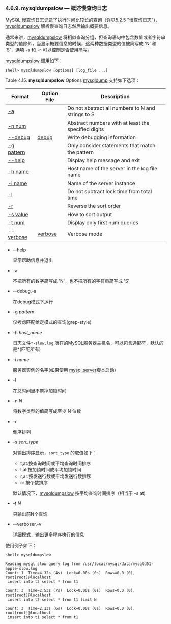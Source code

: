 ### 4.6.9. mysqldumpslow — 概述慢查询日志

MySQL 慢查询日志记录了执行时间比较长的查询（详见[5.2.5 "慢查询日志"][05.02.05])，[mysqldumpslow](#) 解析慢查询日志然后输出概要信息。


通常来讲，[mysqldumpslow](#) 将相似查询分组，但查询语句中包含数值或者字符串类型的值除外，当显示概要信息的时候，这两种数据类型的值被简写成 'N' 和 'S'，选项 `-a` 和 `-n` 可以控制是否使用简写。

[mysqldumpslow](#) 调用如下：

```shell
shell> mysqldumpslow [options] [log_file ...]
```

Table 4.15. **mysqldumpslow** Options
[mysqldump](#) 支持如下选项：

<table summary="mysqldumpslow Options" border="0">
    <thead>
        <tr>
            <th scope="col">
                Format
            </th>
            <th scope="col">
                Option File
            </th>
            <th scope="col">
                Description
            </th>
        </tr>
    </thead>
    <tbody>
        <tr>
            <td scope="row">
                <a href="javascript:void(0)">
                    -a
                </a>
            </td>
            <td>
                &nbsp;
            </td>
            <td>
                Do not abstract all numbers to N and strings to S
            </td>
        </tr>
        <tr>
            <td scope="row">
                <a href="javascript:void(0)">
                    -n num
                </a>
            </td>
            <td>
                &nbsp;
            </td>
            <td>
                Abstract numbers with at least the specified digits
            </td>
        </tr>
        <tr>
            <td scope="row">
                <a href="javascript:void(0)">
                    --debug
                </a>
            </td>
            <td>
                <a href="javascript:void(0)">
                    debug
                </a>
            </td>
            <td>
                Write debugging information
            </td>
        </tr>
        <tr>
            <td scope="row">
                <a href="javascript:void(0)">
                    -g pattern
                </a>
            </td>
            <td>
                &nbsp;
            </td>
            <td>
                Only consider statements that match the pattern
            </td>
        </tr>
        <tr>
            <td scope="row">
                <a href="javascript:void(0)">
                    --help
                </a>
            </td>
            <td>
                &nbsp;
            </td>
            <td>
                Display help message and exit
            </td>
        </tr>
        <tr>
            <td scope="row">
                <a href="javascript:void(0)">
                    -h name
                </a>
            </td>
            <td>
                &nbsp;
            </td>
            <td>
                Host name of the server in the log file name
            </td>
        </tr>
        <tr>
            <td scope="row">
                <a href="javascript:void(0)">
                    -i name
                </a>
            </td>
            <td>
                &nbsp;
            </td>
            <td>
                Name of the server instance
            </td>
        </tr>
        <tr>
            <td scope="row">
                <a href="javascript:void(0)">
                    -l
                </a>
            </td>
            <td>
                &nbsp;
            </td>
            <td>
                Do not subtract lock time from total time
            </td>
        </tr>
        <tr>
            <td scope="row">
                <a href="javascript:void(0)">
                    -r
                </a>
            </td>
            <td>
                &nbsp;
            </td>
            <td>
                Reverse the sort order
            </td>
        </tr>
        <tr>
            <td scope="row">
                <a href="javascript:void(0)">
                    -s value
                </a>
            </td>
            <td>
                &nbsp;
            </td>
            <td>
                How to sort output
            </td>
        </tr>
        <tr>
            <td scope="row">
                <a href="javascript:void(0)">
                    -t num
                </a>
            </td>
            <td>
                &nbsp;
            </td>
            <td>
                Display only first num queries
            </td>
        </tr>
        <tr>
            <td scope="row">
                <a href="javascript:void(0)">
                    --verbose
                </a>
            </td>
            <td>
                <a href="javascript:void(0)">
                    verbose
                </a>
            </td>
            <td>
                Verbose mode
            </td>
        </tr>
    </tbody>
</table>

* --help

	显示帮助信息并退出

* -a

	不把所有的数字简写成 'N'，也不把所有的字符串简写成 'S'

* --debug,-a

	在debug模式下运行

* -g *pattern*

	仅考虑匹配给定模式的查询(grep-style)

* -h *host_name*

	日志文件`*-slow.log` 所在的MySQL服务器主机名，可以包含通配符，默认的是\*(匹配所有)

* -i *name*

	服务器实例的名字(如果使用 [mysql.server][04.03.03]脚本启动)

* -l

	在总时间里不剪掉加锁时间

* -n *N*

	将数字类型的值简写成至少 N 位数

* -r

	倒序排列

* -s *sort_type*

	对输出排序显示，`sort_type` 的取值如下：
	
	- t,at:按查询时间或平均查询时间排序
	- l,al:按加锁时间或平均加锁时间
	- r,ar:按发送行数或平均发送行数排序
	- c: 按个数排序
	
	默认情况下，[mysqldumpslow](#) 按平均查询时间排序（相当于 -s at)

* -t *N*

	只输出前N个查询

* --verboser,-v

	详细模式，输出更多程序执行的信息

使用例子如下：


```shell
shell> mysqldumpslow

Reading mysql slow query log from /usr/local/mysql/data/mysqld51-apple-slow.log
Count: 1  Time=4.32s (4s)  Lock=0.00s (0s)  Rows=0.0 (0), root[root]@localhost
 insert into t2 select * from t1

Count: 3  Time=2.53s (7s)  Lock=0.00s (0s)  Rows=0.0 (0), root[root]@localhost
 insert into t2 select * from t1 limit N

Count: 3  Time=2.13s (6s)  Lock=0.00s (0s)  Rows=0.0 (0), root[root]@localhost
 insert into t1 select * from t1
```
	



[04.03.03]:./04.03.03_mysql.server_MySQL_Server_Startup_Script.md
[05.02.05]:../Chapter_05/05.02.05_The_Slow_Query_Log.md